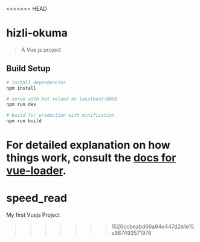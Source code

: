 <<<<<<< HEAD
# hizli-okuma

> A Vue.js project

## Build Setup

``` bash
# install dependencies
npm install

# serve with hot reload at localhost:8080
npm run dev

# build for production with minification
npm run build
```

For detailed explanation on how things work, consult the [docs for vue-loader](http://vuejs.github.io/vue-loader).
=======
# speed_read
My first Vuejs Project
>>>>>>> 1520ccbeabd66a94e447d2b1e15a987493571976
